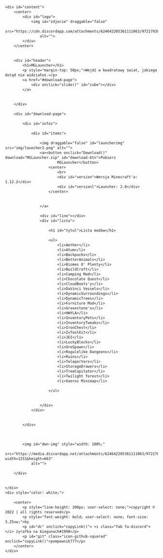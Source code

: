 <!DOCTYPE html>
<html lang="pl">

<head>
    <link rel="icon" type="image/x-icon" href="img\ico.ico">
    <meta charset=" UTF-8">
    <meta http-equiv="X-UA-Compatible" content="IE=edge">
    <meta name="viewport" content="width=device-width, initial-scale=1.0">
    <title>MGLauncher</title>
    <link rel="stylesheet" href="style.css">
    <link rel="stylesheet" href="style-mobile.css">
    <link rel="stylesheet" href="style-other.css">
    <link rel="stylesheet" href="style-all.css">
    <meta name="description" content="Launcher do paczki modów Minecraft - MGLauncher ">
    <meta name="keywords" content="launcher, mateuszpack, paczka modów, mglauncher">
    <script src="script.js"></script>
    <link rel="stylesheet" href="css/fontello.css">
    <script src="https://kit.fontawesome.com/702fe8cfd9.js" crossorigin="anonymous"></script>

</head>

<body>

    <div id="content">
        <center>
            <div id="logo">
                <img id="zdjecie" draggable="false"
                    src="https://cdn.discordapp.com/attachments/624642205361111063/972179381386637373/unknown.png"
                    alt="">
            </div>
        </center>


        <div id="header">
            <h1>MGLauncher</h1>
            <p style="margin-top: 50px;">Wejdź w kwadratowy świat, jakiego dotąd nie widziałeś.</p>
            <a href="#download-page">
                <div onclick="slide()" id="cube"></div>
            </a>


        </div>

        <div id="download-page">

            <div id="infos">

                <div id="items">

                    <img draggable="false" id="launcherimg" src="img/launcher2.png" alt="">
                    <a><button onclick="Download()" download="MGLauncher.zip" id="download-btn">Pobierz
                            MGLauncher</button>
                        <center>
                            <br>
                            <div id="version">Wersja Minecraft'a: 1.12.2</div>
                            <div id="versionl">Launcher: 2.0</div>
                        </center>


                    </a>

                    <div id="line"></div>
                    <div id="lista">

                        <h1 id="tytul">Lista modów</h1>

                        <ul>
                            <li>Aether</li>
                            <li>Atum</li>
                            <li>Backpacks</li>
                            <li>BetterAnimals</li>
                            <li>Biomes O' Plenty</li>
                            <li>BuildCraft</li>
                            <li>Camping Mod</li>
                            <li>Chocolate Quest</li>
                            <li>CloudBoots'y</li>
                            <li>DaVinci Vessels</li>
                            <li>DynamicSurroundings</li>
                            <li>DynamicTrees</li>
                            <li>Furniture Mod</li>
                            <li>Gravestone's</li>
                            <li>HWYLA</li>
                            <li>InventoryPets</li>
                            <li>InventoryTweaks</li>
                            <li>IronChest</li>
                            <li>IvToolKit</li>
                            <li>JEI</li>
                            <li>LuckyBlocks</li>
                            <li>OreSpawn</li>
                            <li>Rogulelike Dangeons</li>
                            <li>Ruins</li>
                            <li>Teleporters</li>
                            <li>StorageDrawers</li>
                            <li>TreeCapitator</li>
                            <li>Twilight forest</li>
                            <li>Xaeros Minimap</li>

                        </ul>


                    </div>
                </div>


            </div>



            <img id="dwn-img" style="width: 100%;"
                src="https://media.discordapp.net/attachments/624642205361111063/972178688009437204/eiXe2HaeDqfrXTrzsuQuFD.jpg?width=1251&height=663"
                alt="">

        </div>


    </div>
    <div style="color: white;">

        <center>
            <p style="line-height: 200px; user-select: none;">copyright © 2022 | all rights reserved</p>
            <p style="font-weight: bold; user-select: none; font-size: 3.25vw;">by
            <p id="dc" onclick="copyLink()"> <i class="fab fa-discord"></i> żyrafka na biegunach#1998</p>
            <p id="git" class="icon-github-squared" onclick="copyLink()">pompownik777</p>
        </center>
    </div>


</body>
<script src="https://ajax.googleapis.com/ajax/libs/jquery/3.3.1/jquery.min.js"></script>
<script>
    $(document).ready(function () {
        $("a").on('click', function (event) {
            if (this.hash !== "") {
                event.preventDefault();
                var hash = this.hash;
                $('html, body').animate({
                    scrollTop: $(hash).offset().top
                }, 800, function () {
                    window.location.hash = hash;
                });
            }
        });
    });
</script>

</html>